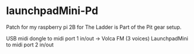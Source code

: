 # launchpadMini-Pd
Patch for my raspberry pi 2B for The Ladder is Part of the Pit gear setup.

USB midi dongle to midi port 1 in/out -> Volca FM (3 voices)
LaunchpadMini to midi port 2 in/out
